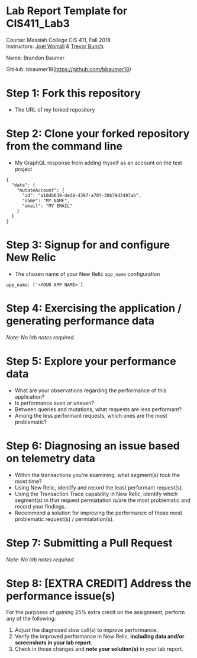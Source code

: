 # Lab Report Template for CIS411_Lab3
Course: Messiah College CIS 411, Fall 2018<br/>
Instructors: [Joel Worrall](https://github.com/tangollama) & [Trevor Bunch](https://github.com/trevordbunch)<br/>

Name: Brandon Baumer<br/>

GitHub: bbaumer18(https://github.com/bbaumer18)<br/>

# Step 1: Fork this repository
- The URL of my forked repository

# Step 2: Clone your forked repository from the command line
- My GraphQL response from adding myself as an account on the test project
```
{
  "data": {
    "mutateAccount": {
      "id": "a10db030-ded8-4397-a78f-30b79d3497ab",
      "name": "MY NAME",
      "email": "MY EMAIL"
    }
  }
}
```

# Step 3: Signup for and configure New Relic
- The chosen name of your New Relic ```app_name``` configuration
```
app_name: ['<YOUR APP NAME>']
```

# Step 4: Exercising the application / generating performance data

_Note: No lab notes required._

# Step 5: Explore your performance data
* What are your observations regarding the performance of this application? 
* Is performance even or uneven? 
* Between queries and mutations, what requests are less performant? 
* Among the less performant requests, which ones are the most problematic?

# Step 6: Diagnosing an issue based on telemetry data
* Within the transactions you're examining, what segment(s) took the most time?
* Using New Relic, identify and record the least performant request(s).
* Using the Transaction Trace capability in New Relic, identify which segment(s) in that request permiatation is/are the most problematic and record your findings.
* Recommend a solution for improving the performance of those most problematic request(s) / permiatation(s).

# Step 7: Submitting a Pull Request
_Note: No lab notes required._

# Step 8: [EXTRA CREDIT] Address the performance issue(s)
For the purposes of gaining 25% extra credit on the assignment, perform any of the following:
1. Adjust the diagnosed slow call(s) to improve performance. 
2. Verify the improved performance in New Relic, **including data and/or screenshots in your lab report**.
2. Check in those changes and **note your solution(s)** in your lab report.
